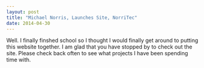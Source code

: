 ```yaml
---
layout: post
title: "Michael Norris, Launches Site, NorriTec"
date: 2014-04-30
---
```


Well. I finally finshed school so I thought I would finally get around to putting this website together.
I am glad that you have stopped by to check out the site.  Please check back often to see what projects I have been
spending time with.
